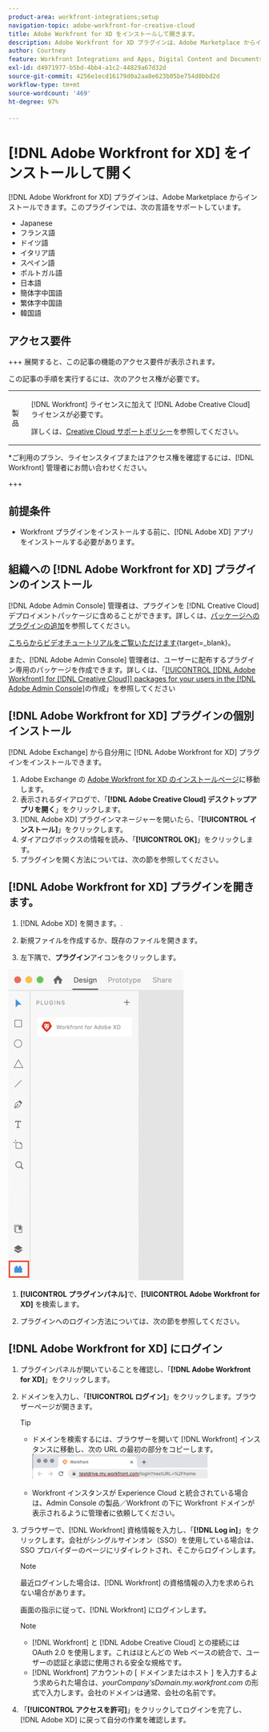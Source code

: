 ```yaml
---
product-area: workfront-integrations;setup
navigation-topic: adobe-workfront-for-creative-cloud
title: Adobe Workfront for XD をインストールして開きます。
description: Adobe Workfront for XD プラグインは、Adobe Marketplace からインストールできます。
author: Courtney
feature: Workfront Integrations and Apps, Digital Content and Documents
exl-id: d4971977-b5bd-4bb4-a1c2-44829a67d32d
source-git-commit: 4256e1ecd16179d0a2aa8e623b05be754d8bbd2d
workflow-type: tm+mt
source-wordcount: '469'
ht-degree: 97%

---
```


# [!DNL Adobe Workfront for XD] をインストールして開く

[!DNL Adobe Workfront for XD] プラグインは、Adobe Marketplace からインストールできます。このプラグインでは、次の言語をサポートしています。

* Japanese
* フランス語
* ドイツ語
* イタリア語
* スペイン語
* ポルトガル語
* 日本語
* 簡体字中国語
* 繁体字中国語
* 韓国語

## アクセス要件

+++ 展開すると、この記事の機能のアクセス要件が表示されます。

この記事の手順を実行するには、次のアクセス権が必要です。

<table style="table-layout:auto"> 
 <col> 
 </col> 
 <col> 
 </col> 
 <tbody> 
 <!-- <tr> 
   <td role="rowheader">[!DNL Adobe Workfront] plan*</td> 
   <td> <p>[!UICONTROL Pro] or higher</p> </td> 
  </tr> 
  <tr data-mc-conditions=""> 
   <td role="rowheader">[!DNL Adobe Workfront] license*</td> 
   <td> <p>[!UICONTROL Work] or [!UICONTROL Plan]</p> </td> 
  </tr> -->
  <tr> 
   <td role="rowheader">製品</td> 
   <td><p>[!DNL Workfront] ライセンスに加えて [!DNL Adobe Creative Cloud] ライセンスが必要です。</p><p>詳しくは、<a href="https://helpx.adobe.com/jp/support/programs/cc-support-policy.html#cce" class="MCXref xref" xrefformat="{para}">Creative Cloud サポートポリシー</a>を参照してください。</p></td> 
  </tr> 
 </tbody> 
</table>

&#42;ご利用のプラン、ライセンスタイプまたはアクセス権を確認するには、[!DNL Workfront] 管理者にお問い合わせください。

+++

## 前提条件

* Workfront プラグインをインストールする前に、[!DNL Adobe XD] アプリをインストールする必要があります。

## 組織への [!DNL Adobe Workfront for XD] プラグインのインストール

[!DNL Adobe Admin Console] 管理者は、プラグインを [!DNL Creative Cloud] デプロイメントパッケージに含めることができます。詳しくは、[パッケージへのプラグインの追加](https://helpx.adobe.com/jp/enterprise/using/manage-extensions.html)を参照してください。

[こちらからビデオチュートリアルをご覧いただけます](https://www.youtube.com/watch?v=zzvXNLIBzrc){target=_blank}。

また、[!DNL Adobe Admin Console] 管理者は、ユーザーに配布するプラグイン専用のパッケージを作成できます。詳しくは、「[[!UICONTROL [!DNL Adobe Workfront] for [!DNL Creative Cloud]] packages for your users in the [!DNL Adobe Admin Console]](/help/quicksilver/administration-and-setup/configure-integrations/create-plugin-only-packages.md)の作成」を参照してください

## [!DNL Adobe Workfront for XD] プラグインの個別インストール

[!DNL Adobe Exchange] から自分用に [!DNL Adobe Workfront for XD] プラグインをインストールできます。

1. Adobe Exchange の [Adobe Workfront for XD のインストールページ](https://exchange.adobe.com/apps/cc/4c3566f9?pluginId=4c3566f9&amp;workflow=share)に移動します。
1. 表示されるダイアログで、「**[!DNL Adobe Creative Cloud] デスクトップアプリを開く**」をクリックします。
1. [!DNL Adobe XD] プラグインマネージャーを開いたら、「**[!UICONTROL インストール]**」をクリックします。
1. ダイアログボックスの情報を読み、「**[!UICONTROL OK]**」をクリックします。
1. プラグインを開く方法については、次の節を参照してください。

## [!DNL Adobe Workfront for XD] プラグインを開きます。

1. [!DNL Adobe XD] を開きます。.

1. 新規ファイルを作成するか、既存のファイルを開きます。

1. 左下隅で、**プラグイン**&#x200B;アイコンをクリックします。

![](assets/xd-plugin-window-350x620.png)

1. **[!UICONTROL プラグインパネル]**&#x200B;で、**[!UICONTROL Adobe Workfront for XD]** を検索します。

1. プラグインへのログイン方法については、次の節を参照してください。

## [!DNL Adobe Workfront for XD] にログイン

1. プラグインパネルが開いていることを確認し、「**[!DNL Adobe Workfront for XD]**」をクリックします。
1. ドメインを入力し、「**[!UICONTROL ログイン]**」をクリックします。ブラウザーページが開きます。

   >[!TIP]
   >
   >* ドメインを検索するには、ブラウザーを開いて [!DNL Workfront] インスタンスに移動し、次の URL の最初の部分をコピーします。\
   >![](assets/domain-350x50.png)
   >
   > * Workfront インスタンスが Experience Cloud と統合されている場合は、Admin Console の製品／Workfront の下に Workfront ドメインが表示されるように管理者に依頼してください。

1. ブラウザーで、[!DNL Workfront] 資格情報を入力し、「**[!DNL Log in]**」をクリックします。会社がシングルサインオン（SSO）を使用している場合は、SSO プロバイダーのページにリダイレクトされ、そこからログインします。

   >[!NOTE]
   >
   >最近ログインした場合は、[!DNL Workfront] の資格情報の入力を求められない場合があります。

   画面の指示に従って、[!DNL Workfront] にログインします。

   >[!NOTE]
   >
   >* [!DNL Workfront] と [!DNL Adobe Creative Cloud] との接続には OAuth 2.0 を使用します。これはほとんどの Web ベースの統合で、ユーザーの認証と承認に使用される安全な規格です。
   >* [!DNL Workfront] アカウントの [ ドメインまたはホスト ] を入力するよう求められた場合は、*yourCompany&#39;sDomain.my.workfront.com* の形式で入力します。会社のドメインは通常、会社の名前です。

1. 「**[!UICONTROL アクセスを許可]**」をクリックしてログインを完了し、[!DNL Adobe XD] に戻って自分の作業を確認します。

 
